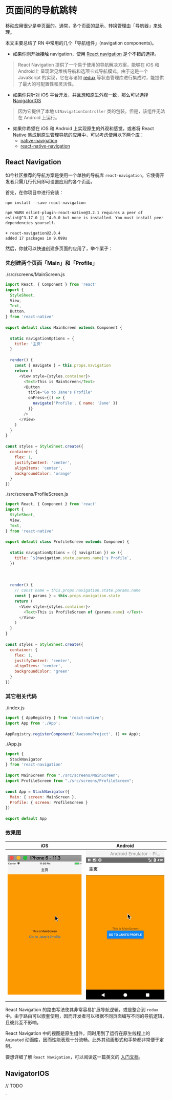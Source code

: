 # 页面间的导航跳转

移动应用很少是单页面的。通常，多个页面的显示、转换管理由「导航器」来处理。

本文主要总结了 RN 中常用的几个「导航组件」(navigation components)。
* 如果你刚开始接触 navigation，使用 [React navigation](https://facebook.github.io/react-native/docs/navigation.html#react-navigation) 是个不错的选择。
> React Navigation 提供了一个易于使用的导航解决方案，能够在 iOS 和 Android上 呈现常见堆栈导航和选项卡式导航模式。由于这是一个 JavaScript 的实现，它在与诸如 [redux](https://reactnavigation.org/docs/redux-integration.html) 等状态管理库进行集成时，能提供了最大的可配置性和灵活性。

* 如果你只针对 iOS 平台开发，并且想和原生外观一致，那么可以选择 [NavigatorIOS](https://facebook.github.io/react-native/docs/navigation.html#navigatorios)
> 因为它提供了本地 `UINavigationController` 类的包装。但是，该组件无法在 Android 上运行。


* 如果你希望在 iOS 和 Android 上实现原生的外观和感觉，或者将 React Native 集成到原生管理导航的应用中，可以考虑使用以下两个库：
  * [native-navigation](http://airbnb.io/native-navigation/)
  * [react-native-navigation](https://github.com/wix/react-native-navigation)


## React Navigation

如今社区推荐的导航方案是使用一个单独的导航库 `react-navigation`，它使得开发者只需几行代码即可设置应用的各个页面。

首先，在你项目中进行安装：
```java
npm install --save react-navigation
```
```
npm WARN eslint-plugin-react-native@3.2.1 requires a peer of eslint@^3.17.0 || ^4.0.0 but none is installed. You must install peer dependencies yourself.

+ react-navigation@2.0.4
added 17 packages in 9.099s
```

然后，你就可以快速创建多页面的应用了，举个栗子：

### 先创建两个页面「Main」和「Profile」

./src/screens/MainScreen.js
```js
import React, { Component } from 'react'
import {
  StyleSheet,
  View,
  Text,
  Button,
} from 'react-native'

export default class MainScreen extends Component {

  static navigationOptions = {
    title: '主页'
  }

  render() {
    const { navigate } = this.props.navigation
    return (
      <View style={styles.container}>
        <Text>This is MainScreen</Text>
        <Button
          title="Go to Jane's Profile"
          onPress={() => {
            navigate('Profile', { name: 'Jane' })
          }}
        />
      </View>
    )
  }
}

const styles = StyleSheet.create({
  container: {
    flex: 1,
    justifyContent: 'center',
    alignItems: 'center',
    backgroundColor: 'orange'
  }
})
```

./src/screens/ProfileScreen.js
```js
import React, { Component } from 'react'
import {
  StyleSheet,
  View,
  Text,
} from 'react-native'

export default class ProfileScreen extends Component {

  static navigationOptions = ({ navigation }) => ({
    title: `${navigation.state.params.name}'s Profile`,
  })



  render() {
    // const name = this.props.navigation.state.params.name
    const { params } = this.props.navigation.state
    return (
      <View style={styles.container}>
        <Text>This is ProfileScreen of {params.name} </Text>
      </View>
    )
  }
}

const styles = StyleSheet.create({
  container: {
    flex: 1,
    justifyContent: 'center',
    alignItems: 'center',
    backgroundColor: 'green'
  }
})
```

### 其它相关代码

./index.js
```js
import { AppRegistry } from 'react-native';
import App from './App';

AppRegistry.registerComponent('AwesomeProject', () => App);

```

./App.js
```js
import {
  StackNavigator
} from 'react-navigation'

import MainScreen from "./src/screens/MainScreen";
import ProfileScreen from "./src/screens/ProfileScreen";

const App = StackNavigator({
  Main: { screen: MainScreen },
  Profile: { screen: ProfileScreen }
})

export default App
```

### 效果图

| iOS | Android
| -- | --
| ![](./res/react-navigation-ios.gif) | ![](./res/react-navigation-android.gif)

React Navigation 的路由写法使其非常容易扩展导航逻辑，或是整合到 `redux` 中。由于路由可以嵌套使用，因而开发者可以根据不同页面编写不同的导航逻辑，且彼此互不影响。

React Navigation 中的视图是原生组件，同时用到了运行在原生线程上的 `Animated` 动画库，因而性能表现十分流畅。此外其动画形式和手势都非常便于定制。

要想详细了解 `React Navigation`，可以阅读这一篇英文的 [入门文档](https://reactnavigation.org/docs/en/getting-started.html)。


## NavigatorIOS

// TODO





















`
